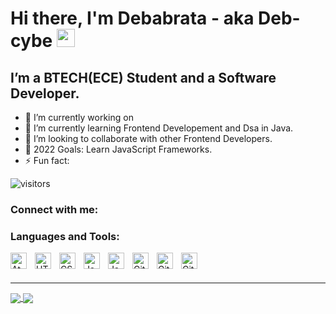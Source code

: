# Hi there, I'm Debabrata - aka Deb-cybe <img src="https://github.com/TheDudeThatCode/TheDudeThatCode/blob/master/Assets/Hi.gif" width="29px">

<!-- [![YouTube Channel Subscribers](https://img.shields.io/youtube/channel/subscribers/UCDCHcqyeQgJ-jVSd6VJkbCw?logo=youtube&logoColor=red&style=for-the-badge)][youtube]
[![Website](https://img.shields.io/website?label=codeSTACKr.com&style=for-the-badge&url=https%3A%2F%2Fcodestackr.com)](https://codestackr.com)
[![Twitter Follow](https://img.shields.io/twitter/follow/codeSTACKr?color=1DA1F2&logo=twitter&style=for-the-badge)](https://twitter.com/intent/follow?original_referer=https%3A%2F%2Fgithub.com%2FcodeSTACKr&screen_name=codeSTACKr)

[![Visual Studio Marketplace Rating (Stars)](https://img.shields.io/visual-studio-marketplace/stars/codestackr.codestackr-theme?label=codeSTACKr%20VS%20Code%20Theme&logo=visualstudiocode&logoColor=ff652f&style=for-the-badge)](https://marketplace.visualstudio.com/items?itemName=codestackr.codestackr-theme)
[![Become A VS Code SuperHero](https://img.shields.io/badge/-Become%20A%20VS%20Code%20SuperHero%20%E2%86%92-gray.svg?colorB=ff652f&style=for-the-badge)](https://vsCodeHero.com) -->


## I’m a BTECH(ECE) Student and a Software Developer.

- 🔭 I’m currently working on
- 🌱 I’m currently learning Frontend Developement and Dsa in Java.
- 👯 I’m looking to collaborate with other Frontend Developers.
- 🥅 2022 Goals: Learn JavaScript Frameworks.
- ⚡ Fun fact:  

![visitors](https://visitor-badge.laobi.icu/badge?page_id=Deb-cybe.Debcybe)

### Connect with me:

<!-- [![website](./img/globe-light.svg)](https://codestackr.com#gh-light-mode-only) -->
<!-- [![website](./img/globe-dark.svg)](https://codestackr.com#gh-dark-mode-only)
&nbsp;&nbsp; -->
<!-- [![website](./img/youtube-light.svg)](https://youtube.com/codestackr#gh-light-mode-only) -->
<!-- [![website](./img/youtube-dark.svg)](https://youtube.com/codestackr#gh-dark-mode-only) -->
<!-- &nbsp;&nbsp; -->
<!-- [![website](./img/twitter-light.svg)](https://twitter.com/codestackr#gh-light-mode-only) -->
<!-- [![website](./img/twitter-dark.svg)](https://twitter.com/codestackr#gh-dark-mode-only) -->
<!-- &nbsp;&nbsp; -->
<!-- [![website](./img/linkedin-light.svg)](https://linkedin.com/in/codeSTACKr#gh-light-mode-only) -->
<!-- [![website](./img/linkedin-dark.svg)](https://linkedin.com/in/codeSTACKr#gh-dark-mode-only) -->
<!-- &nbsp;&nbsp; -->
<!-- [![website](./img/instagram-light.svg)](https://instagram.com/codeSTACKr#gh-light-mode-only) -->
<!-- [![website](./img/instagram-dark.svg)](https://instagram.com/codeSTACKr#gh-dark-mode-only) -->

 ### Languages and Tools:

 [<img align="left" alt="Atom" width="26px" src="https://cdn.jsdelivr.net/gh/devicons/devicon/icons/atom/atom-original.svg" style="padding-right:10px;" />][atom]

[<img align="left" alt="HTML5" width="26px" src="https://cdn.jsdelivr.net/gh/devicons/devicon/icons/html5/html5-original.svg" style="padding-right:10px;" />][html]
[<img align="left" alt="CSS3" width="26px" src="https://cdn.jsdelivr.net/gh/devicons/devicon/icons/css3/css3-original.svg" style="padding-right:10px;" />][css]
<!-- [<img align="left" alt="Sass" width="26px" src="https://cdn.jsdelivr.net/gh/devicons/devicon/icons/sass/sass-original.svg" style="padding-right:10px;" />][sass] -->
[<img align="left" alt="JavaScript" width="26px" src="https://cdn.jsdelivr.net/gh/devicons/devicon/icons/javascript/javascript-original.svg" style="padding-right:10px;" />][js]
<!-- [<img align="left" alt="React" width="26px" src="https://cdn.jsdelivr.net/gh/devicons/devicon/icons/react/react-original.svg" style="padding-right:10px;" />][reactplaylist] -->
<!-- [<img align="left" alt="Gatsby" width="26px" src="https://cdn.jsdelivr.net/gh/devicons/devicon/icons/gatsby/gatsby-original.svg" style="padding-right:10px;" />][webdevplaylist] -->
<!-- [<img align="left" alt="GraphQL" width="26px" src="https://cdn.jsdelivr.net/gh/devicons/devicon/icons/graphql/graphql-plain.svg" style="padding-right:10px;" />][webdevplaylist] -->
<!-- [<img align="left" alt="Node.js" width="26px" src="https://cdn.jsdelivr.net/gh/devicons/devicon/icons/nodejs/nodejs-original.svg" style="padding-right:10px;" />][webdevplaylist] -->
<!-- [<img align="left" alt="Deno" width="26px" src="./img/deno-light.svg" style="padding-right:10px;" />][webdevplaylist] -->
<!-- [<img align="left" alt="MongoDB" width="26px" src="https://cdn.jsdelivr.net/gh/devicons/devicon/icons/mongodb/mongodb-original.svg" style="padding-right:10px;" />][webdevplaylist] -->
<!-- [<img align="left" alt="MySQL" width="26px" src="https://cdn.jsdelivr.net/gh/devicons/devicon/icons/mysql/mysql-original.svg" style="padding-right:10px;" />][webdevplaylist] -->
[<img align="left" alt="Java" width="26px" src="https://cdn.jsdelivr.net/gh/devicons/devicon/icons/java/java-original.svg" style="padding-right:10px;" />][java]
[<img align="left" alt="Git" width="26px" src="https://cdn.jsdelivr.net/gh/devicons/devicon/icons/git/git-original.svg" style="padding-right:10px;" />][git]
[<img align="left" alt="GitHub" width="26px" src="https://user-images.githubusercontent.com/3369400/139447912-e0f43f33-6d9f-45f8-be46-2df5bbc91289.png" style="padding-right:10px;" />][github]
[<img align="left" alt="GitHub" width="26px" src="https://user-images.githubusercontent.com/3369400/139448065-39a229ba-4b06-434b-bc67-616e2ed80c8f.png" style="padding-right:10px;" />][github]
<!-- [<img align="left" alt="Terminal" width="26px" src="./img/terminal-light.svg" />](https://www.youtube.com/playlist?list=PLkwxH9e_vrAJ0WbEsFA9W3I1W-g_BTsbt#gh-light-mode-only) -->
<!-- [<img align="left" alt="Terminal" width="26px" src="./img/terminal-dark.svg" />](https://www.youtube.com/playlist?list=PLkwxH9e_vrAJ0WbEsFA9W3I1W-g_BTsbt#gh-dark-mode-only) -->

<br />
<br />

<!-- --- -->
<!-- ### Blog posts 📖
<!-- BLOG-POST-LIST:START -->
<!-- - [How to prevent GitHub from suspending your cronjob based triggers](https://dev.to/gautamkrishnar/how-to-prevent-github-from-suspending-your-cronjob-based-triggers-knf) -->
<!-- - [How I built one of the top 20 most used Github Actions](https://www.gautamkrishnar.com/how-i-built-one-of-the-top-20-most-used-github-actions/) -->
<!-- - [Show your latest dev.to posts automatically on your GitHub profile readme](https://dev.to/gautamkrishnar/show-your-latest-dev-to-posts-automatically-in-your-github-profile-readme-3nk8) -->
<!-- - [God Mode in browsers: document.designMode = &quot;on&quot;](https://dev.to/gautamkrishnar/god-mode-in-browsers-document-designmode-on-2pmo) -->
<!-- - [Skipping the Chrome &quot;Your connection is not private&quot; warning](https://dev.to/gautamkrishnar/quickbits-1-skipping-the-chrome-your-connection-is-not-private-warning-4kp1) -->
<!-- BLOG-POST-LIST:END --> 

---
<!-- [![Deb's GitHub stats](https://github-readme-stats.vercel.app/api?username=Deb-cybe)](https://github.com/Deb-cybe/github-readme-stats) -->
<!-- ![Deb's GitHub stats](https://github-readme-stats.vercel.app/api?username=Deb-cybe&show_icons=true&theme=tokyonight) -->
<!-- [![Top Langs](https://github-readme-stats.vercel.app/api/top-langs/?username=Deb-cybe&layout=compact)](https://github.com/Deb-cybe/github-readme-stats) -->
<a href="https://github.com/Deb-cybe/github-readme-stats">
  <img align="center" src="https://github-readme-stats.vercel.app/api?username=Deb-cybe&show_icons=true&theme=tokyonight" />
</a>
<a href="https://github.com/Deb-cybe/convoychat">
  <img align="center" src="https://github-readme-stats.vercel.app/api/top-langs/?username=Deb-cybe&layout=compact" />
</a>

<!-- [website]: https://codeSTACKr.com -->
<!-- [course]: http://vsCodeHero.com -->
<!-- [twitter]: https://twitter.com/codeSTACKr -->
<!-- [youtube]: https://youtube.com/codeSTACKr -->
<!-- [instagram]: https://instagram.com/codeSTACKr -->
<!-- [linkedin]: https://linkedin.com/in/codeSTACKr -->
[atom]: https://atom.io/
[js]: https://developer.mozilla.org/en-US/docs/Web/JavaScript
[html]: https://en.wikipedia.org/wiki/HTML
[git]: https://git-scm.com/
[github]: https://github.com/
[css]: https://vanillacss.com/
<!-- [react]:  -->
[java]: https://en.wikipedia.org/wiki/Java_(software_platform)
